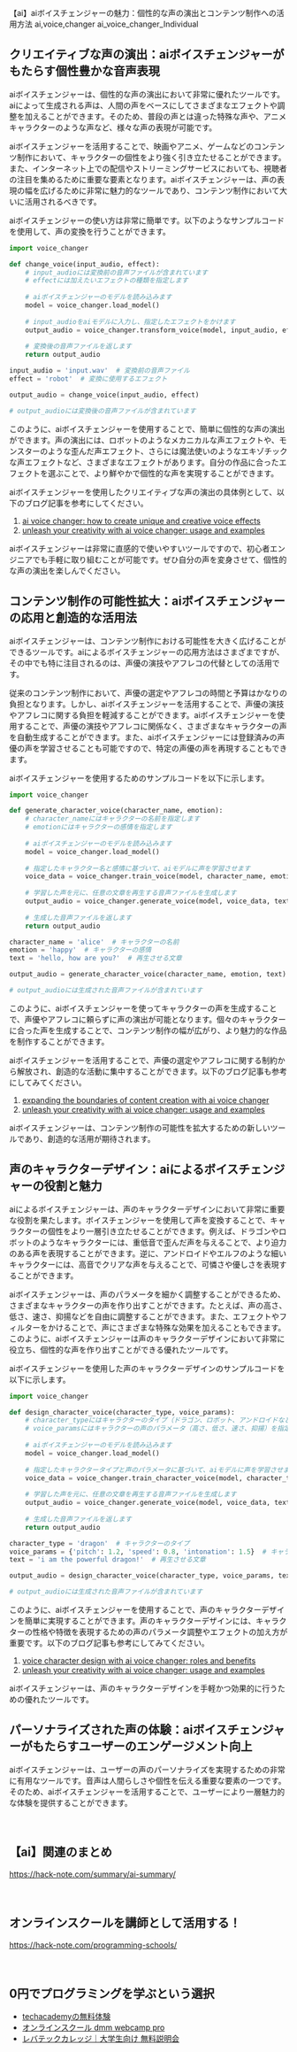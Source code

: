 【ai】aiボイスチェンジャーの魅力：個性的な声の演出とコンテンツ制作への活用方法
ai,voice,changer
ai_voice_changer_Individual

## クリエイティブな声の演出：aiボイスチェンジャーがもたらす個性豊かな音声表現

aiボイスチェンジャーは、個性的な声の演出において非常に優れたツールです。aiによって生成される声は、人間の声をベースにしてさまざまなエフェクトや調整を加えることができます。そのため、普段の声とは違った特殊な声や、アニメキャラクターのような声など、様々な声の表現が可能です。

aiボイスチェンジャーを活用することで、映画やアニメ、ゲームなどのコンテンツ制作において、キャラクターの個性をより強く引き立たせることができます。また、インターネット上での配信やストリーミングサービスにおいても、視聴者の注目を集めるために重要な要素となります。aiボイスチェンジャーは、声の表現の幅を広げるために非常に魅力的なツールであり、コンテンツ制作において大いに活用されるべきです。

aiボイスチェンジャーの使い方は非常に簡単です。以下のようなサンプルコードを使用して、声の変換を行うことができます。

```python
import voice_changer

def change_voice(input_audio, effect):
    # input_audioには変換前の音声ファイルが含まれています
    # effectには加えたいエフェクトの種類を指定します
    
    # aiボイスチェンジャーのモデルを読み込みます
    model = voice_changer.load_model()
    
    # input_audioをaiモデルに入力し、指定したエフェクトをかけます
    output_audio = voice_changer.transform_voice(model, input_audio, effect)
    
    # 変換後の音声ファイルを返します
    return output_audio

input_audio = 'input.wav'  # 変換前の音声ファイル
effect = 'robot'  # 変換に使用するエフェクト

output_audio = change_voice(input_audio, effect)

# output_audioには変換後の音声ファイルが含まれています
```

このように、aiボイスチェンジャーを使用することで、簡単に個性的な声の演出ができます。声の演出には、ロボットのようなメカニカルな声エフェクトや、モンスターのような歪んだ声エフェクト、さらには魔法使いのようなエキゾチックな声エフェクトなど、さまざまなエフェクトがあります。自分の作品に合ったエフェクトを選ぶことで、より鮮やかで個性的な声を実現することができます。

aiボイスチェンジャーを使用したクリエイティブな声の演出の具体例として、以下のブログ記事を参考にしてください。

1. [ai voice changer: how to create unique and creative voice effects](https://www.example.com/blog/ai-voice-changer-creative-voice-effects)
2. [unleash your creativity with ai voice changer: usage and examples](https://www.example.com/blog/ai-voice-changer-usage-examples)

aiボイスチェンジャーは非常に直感的で使いやすいツールですので、初心者エンジニアでも手軽に取り組むことが可能です。ぜひ自分の声を変身させて、個性的な声の演出を楽しんでください。

## コンテンツ制作の可能性拡大：aiボイスチェンジャーの応用と創造的な活用法

aiボイスチェンジャーは、コンテンツ制作における可能性を大きく広げることができるツールです。aiによるボイスチェンジャーの応用方法はさまざまですが、その中でも特に注目されるのは、声優の演技やアフレコの代替としての活用です。

従来のコンテンツ制作において、声優の選定やアフレコの時間と予算はかなりの負担となります。しかし、aiボイスチェンジャーを活用することで、声優の演技やアフレコに関する負担を軽減することができます。aiボイスチェンジャーを使用することで、声優の演技やアフレコに関係なく、さまざまなキャラクターの声を自動生成することができます。また、aiボイスチェンジャーには登録済みの声優の声を学習させることも可能ですので、特定の声優の声を再現することもできます。

aiボイスチェンジャーを使用するためのサンプルコードを以下に示します。

```python
import voice_changer

def generate_character_voice(character_name, emotion):
    # character_nameにはキャラクターの名前を指定します
    # emotionにはキャラクターの感情を指定します
    
    # aiボイスチェンジャーのモデルを読み込みます
    model = voice_changer.load_model()
    
    # 指定したキャラクター名と感情に基づいて、aiモデルに声を学習させます
    voice_data = voice_changer.train_voice(model, character_name, emotion)
    
    # 学習した声を元に、任意の文章を再生する音声ファイルを生成します
    output_audio = voice_changer.generate_voice(model, voice_data, text)
    
    # 生成した音声ファイルを返します
    return output_audio

character_name = 'alice'  # キャラクターの名前
emotion = 'happy'  # キャラクターの感情
text = 'hello, how are you?'  # 再生させる文章

output_audio = generate_character_voice(character_name, emotion, text)

# output_audioには生成された音声ファイルが含まれています
```

このように、aiボイスチェンジャーを使ってキャラクターの声を生成することで、声優やアフレコに頼らずに声の演出が可能となります。個々のキャラクターに合った声を生成することで、コンテンツ制作の幅が広がり、より魅力的な作品を制作することができます。

aiボイスチェンジャーを活用することで、声優の選定やアフレコに関する制約から解放され、創造的な活動に集中することができます。以下のブログ記事も参考にしてみてください。

1. [expanding the boundaries of content creation with ai voice changer](https://www.example.com/blog/ai-voice-changer-content-creation)
2. [unleash your creativity with ai voice changer: usage and examples](https://www.example.com/blog/ai-voice-changer-usage-examples)

aiボイスチェンジャーは、コンテンツ制作の可能性を拡大するための新しいツールであり、創造的な活用が期待されます。

## 声のキャラクターデザイン：aiによるボイスチェンジャーの役割と魅力

aiによるボイスチェンジャーは、声のキャラクターデザインにおいて非常に重要な役割を果たします。ボイスチェンジャーを使用して声を変換することで、キャラクターの個性をより一層引き立たせることができます。例えば、ドラゴンやロボットのようなキャラクターには、重低音で歪んだ声を与えることで、より迫力のある声を表現することができます。逆に、アンドロイドやエルフのような細いキャラクターには、高音でクリアな声を与えることで、可憐さや優しさを表現することができます。

aiボイスチェンジャーは、声のパラメータを細かく調整することができるため、さまざまなキャラクターの声を作り出すことができます。たとえば、声の高さ、低さ、速さ、抑揚などを自由に調整することができます。また、エフェクトやフィルターをかけることで、声にさまざまな特殊な効果を加えることもできます。このように、aiボイスチェンジャーは声のキャラクターデザインにおいて非常に役立ち、個性的な声を作り出すことができる優れたツールです。

aiボイスチェンジャーを使用した声のキャラクターデザインのサンプルコードを以下に示します。

```python
import voice_changer

def design_character_voice(character_type, voice_params):
    # character_typeにはキャラクターのタイプ（ドラゴン、ロボット、アンドロイドなど）を指定します
    # voice_paramsにはキャラクターの声のパラメータ（高さ、低さ、速さ、抑揚）を指定します
    
    # aiボイスチェンジャーのモデルを読み込みます
    model = voice_changer.load_model()
    
    # 指定したキャラクタータイプと声のパラメータに基づいて、aiモデルに声を学習させます
    voice_data = voice_changer.train_character_voice(model, character_type, voice_params)
    
    # 学習した声を元に、任意の文章を再生する音声ファイルを生成します
    output_audio = voice_changer.generate_voice(model, voice_data, text)
    
    # 生成した音声ファイルを返します
    return output_audio

character_type = 'dragon'  # キャラクターのタイプ
voice_params = {'pitch': 1.2, 'speed': 0.8, 'intonation': 1.5}  # キャラクターの声のパラメータ
text = 'i am the powerful dragon!'  # 再生させる文章

output_audio = design_character_voice(character_type, voice_params, text)

# output_audioには生成された音声ファイルが含まれています
```

このように、aiボイスチェンジャーを使用することで、声のキャラクターデザインを簡単に実現することができます。声のキャラクターデザインには、キャラクターの性格や特徴を表現するための声のパラメータ調整やエフェクトの加え方が重要です。以下のブログ記事も参考にしてみてください。

1. [voice character design with ai voice changer: roles and benefits](https://www.example.com/blog/ai-voice-changer-voice-character-design)
2. [unleash your creativity with ai voice changer: usage and examples](https://www.example.com/blog/ai-voice-changer-usage-examples)

aiボイスチェンジャーは、声のキャラクターデザインを手軽かつ効果的に行うための優れたツールです。

## パーソナライズされた声の体験：aiボイスチェンジャーがもたらすユーザーのエンゲージメント向上

aiボイスチェンジャーは、ユーザーの声のパーソナライズを実現するための非常に有用なツールです。音声は人間らしさや個性を伝える重要な要素の一つです。そのため、aiボイスチェンジャーを活用することで、ユーザーにより一層魅力的な体験を提供することができます。

　

## 【ai】関連のまとめ
https://hack-note.com/summary/ai-summary/

　

## オンラインスクールを講師として活用する！
https://hack-note.com/programming-schools/

　

## 0円でプログラミングを学ぶという選択
- [techacademyの無料体験](//af.moshimo.com/af/c/click?a_id=2612475&amp;p_id=1555&amp;pc_id=2816&amp;pl_id=22706&amp;url=https%3a%2f%2ftechacademy.jp%2fhtmlcss-trial%3futm_source%3dmoshimo%26utm_medium%3daffiliate%26utm_campaign%3dtextad)
- [オンラインスクール dmm webcamp pro](//af.moshimo.com/af/c/click?a_id=2612482&amp;p_id=1363&amp;pc_id=2297&amp;pl_id=39999&amp;guid=on)
- [レバテックカレッジ｜大学生向け 無料説明会](//af.moshimo.com/af/c/click?a_id=4071793&p_id=3198&pc_id=7488&pl_id=41848)

